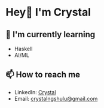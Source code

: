 # Hey👋 I'm Crystal

## 🌱 I'm currently learning
- Haskell
- AI/ML

## 📫 How to reach me
- LinkedIn: [Crystal](https://www.linkedin.com/in/crystal-ng-383aaa134/)
- Email: crystalngshulu@gmail.com
<!--
## 📊 GitHub Stats
![Your GitHub stats](https://github-readme-stats.vercel.app/api?username=crystalng2005&show_icons=true&theme=radical)

![Top Languages](https://github-readme-stats.vercel.app/api/top-langs/?username=crystalng2005&layout=compact)

**crystalng2005/crystalng2005** is a ✨ _special_ ✨ repository because its `README.md` (this file) appears on your GitHub profile.

Here are some ideas to get you started:

- 🔭 I’m currently working on ...
- 🌱 I’m currently learning ...
- 👯 I’m looking to collaborate on ...
- 🤔 I’m looking for help with ...
- 💬 Ask me about ...
- 📫 How to reach me: ...
- 😄 Pronouns: ...
- ⚡ Fun fact: ...
-->
